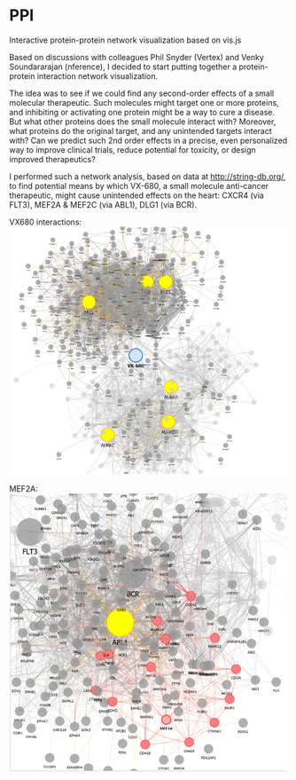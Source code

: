 # PPI
Interactive protein-protein network visualization based on vis.js

Based on discussions with colleagues Phil Snyder (Vertex) and Venky Soundararajan (nference), I decided to start putting together a protein-protein interaction network visualization. 

The idea was to see if we could find any second-order effects of a small molecular therapeutic. Such molecules might target one or more proteins, and inhibiting or activating one protein might be a way to cure a disease. But what other proteins does the small molecule interact with? Moreover, what proteins do the original target, and any unintended targets interact with? Can we predict such 2nd order effects in a precise, even personalized way to improve clinical trials, reduce potential for toxicity, or design improved therapeutics?

I performed such a network analysis, based on data at http://string-db.org/, to find potential means by which VX-680, a small molecule anti-cancer therapeutic, might cause unintended effects on the heart: CXCR4 (via FLT3), MEF2A & MEF2C (via ABL1), DLG1 (via BCR).

VX680 interactions:
![VX680](images/vx680.png)

MEF2A:
![MEF2A](images/MEF2A.png)
